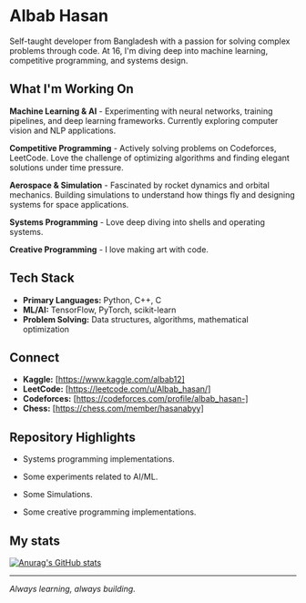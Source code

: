 # Albab Hasan

Self-taught developer from Bangladesh with a passion for solving complex problems through code. At 16, I'm diving deep into machine learning, competitive programming, and systems design.

## What I'm Working On

**Machine Learning & AI** - Experimenting with neural networks, training pipelines, and deep learning frameworks. Currently exploring computer vision and NLP applications.

**Competitive Programming** - Actively solving problems on Codeforces, LeetCode. Love the challenge of optimizing algorithms and finding elegant solutions under time pressure.

**Aerospace & Simulation** - Fascinated by rocket dynamics and orbital mechanics. Building simulations to understand how things fly and designing systems for space applications.

**Systems Programming** - Love deep diving into shells and operating systems.

**Creative Programming** - I love making art with code.

## Tech Stack

- **Primary Languages:** Python, C++, C
- **ML/AI:** TensorFlow, PyTorch, scikit-learn
- **Problem Solving:** Data structures, algorithms, mathematical optimization

## Connect

- **Kaggle:** [https://www.kaggle.com/albab12]
- **LeetCode:** [https://leetcode.com/u/Albab_hasan/]
- **Codeforces:** [https://codeforces.com/profile/albab_hasan-]
- **Chess:** [https://chess.com/member/hasanabyy]

## Repository Highlights

- Systems programming implementations.

- Some experiments related to AI/ML.

- Some Simulations.

- Some creative programming implementations.

## My stats
[![Anurag's GitHub stats](https://github-readme-stats.vercel.app/api?username=Albab-Hasan)](https://github.com/anuraghazra/github-readme-stats)

---

*Always learning, always building.*
